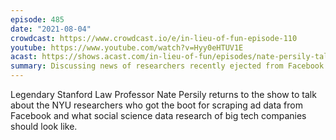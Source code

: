 ```yaml
---
episode: 485
date: "2021-08-04"
crowdcast: https://www.crowdcast.io/e/in-lieu-of-fun-episode-110
youtube: https://www.youtube.com/watch?v=Hyy0eHTUV1E
acast: https://shows.acast.com/in-lieu-of-fun/episodes/nate-persily-talks-facebook-and-data-sharing
summary: Discussing news of researchers recently ejected from Facebook
---
```

Legendary Stanford Law Professor Nate Persily returns to the show to talk about the NYU researchers who got the boot for scraping ad data from Facebook and what social science data research of big tech companies should look like.
